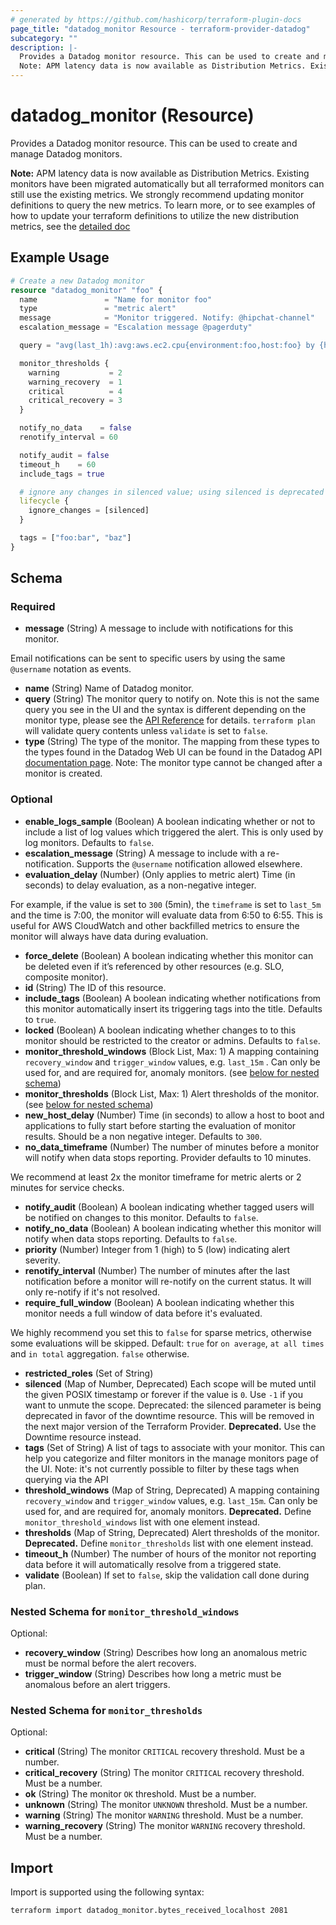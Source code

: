 ```yaml
---
# generated by https://github.com/hashicorp/terraform-plugin-docs
page_title: "datadog_monitor Resource - terraform-provider-datadog"
subcategory: ""
description: |-
  Provides a Datadog monitor resource. This can be used to create and manage Datadog monitors.
  Note: APM latency data is now available as Distribution Metrics. Existing monitors have been migrated automatically but all terraformed monitors can still use the existing metrics. We strongly recommend updating monitor definitions to query the new metrics. To learn more, or to see examples of how to update your terraform definitions to utilize the new distribution metrics, see the detailed doc https://docs.datadoghq.com/tracing/guide/ddsketch_trace_metrics/
---
```


# datadog_monitor (Resource)

Provides a Datadog monitor resource. This can be used to create and manage Datadog monitors.

**Note:** APM latency data is now available as Distribution Metrics. Existing monitors have been migrated automatically but all terraformed monitors can still use the existing metrics. We strongly recommend updating monitor definitions to query the new metrics. To learn more, or to see examples of how to update your terraform definitions to utilize the new distribution metrics, see the [detailed doc](https://docs.datadoghq.com/tracing/guide/ddsketch_trace_metrics/)

## Example Usage

```terraform
# Create a new Datadog monitor
resource "datadog_monitor" "foo" {
  name               = "Name for monitor foo"
  type               = "metric alert"
  message            = "Monitor triggered. Notify: @hipchat-channel"
  escalation_message = "Escalation message @pagerduty"

  query = "avg(last_1h):avg:aws.ec2.cpu{environment:foo,host:foo} by {host} > 4"

  monitor_thresholds {
    warning           = 2
    warning_recovery  = 1
    critical          = 4
    critical_recovery = 3
  }

  notify_no_data    = false
  renotify_interval = 60

  notify_audit = false
  timeout_h    = 60
  include_tags = true

  # ignore any changes in silenced value; using silenced is deprecated in favor of downtimes
  lifecycle {
    ignore_changes = [silenced]
  }

  tags = ["foo:bar", "baz"]
}
```

<!-- schema generated by tfplugindocs -->
## Schema

### Required

- **message** (String) A message to include with notifications for this monitor.

Email notifications can be sent to specific users by using the same `@username` notation as events.
- **name** (String) Name of Datadog monitor.
- **query** (String) The monitor query to notify on. Note this is not the same query you see in the UI and the syntax is different depending on the monitor type, please see the [API Reference](https://docs.datadoghq.com/api/v1/monitors/#create-a-monitor) for details. `terraform plan` will validate query contents unless `validate` is set to `false`.
- **type** (String) The type of the monitor. The mapping from these types to the types found in the Datadog Web UI can be found in the Datadog API [documentation page](https://docs.datadoghq.com/api/v1/monitors/#create-a-monitor). Note: The monitor type cannot be changed after a monitor is created.

### Optional

- **enable_logs_sample** (Boolean) A boolean indicating whether or not to include a list of log values which triggered the alert. This is only used by log monitors. Defaults to `false`.
- **escalation_message** (String) A message to include with a re-notification. Supports the `@username` notification allowed elsewhere.
- **evaluation_delay** (Number) (Only applies to metric alert) Time (in seconds) to delay evaluation, as a non-negative integer.

For example, if the value is set to `300` (5min), the `timeframe` is set to `last_5m` and the time is 7:00, the monitor will evaluate data from 6:50 to 6:55. This is useful for AWS CloudWatch and other backfilled metrics to ensure the monitor will always have data during evaluation.
- **force_delete** (Boolean) A boolean indicating whether this monitor can be deleted even if it’s referenced by other resources (e.g. SLO, composite monitor).
- **id** (String) The ID of this resource.
- **include_tags** (Boolean) A boolean indicating whether notifications from this monitor automatically insert its triggering tags into the title. Defaults to `true`.
- **locked** (Boolean) A boolean indicating whether changes to to this monitor should be restricted to the creator or admins. Defaults to `false`.
- **monitor_threshold_windows** (Block List, Max: 1) A mapping containing `recovery_window` and `trigger_window` values, e.g. `last_15m` . Can only be used for, and are required for, anomaly monitors. (see [below for nested schema](#nestedblock--monitor_threshold_windows))
- **monitor_thresholds** (Block List, Max: 1) Alert thresholds of the monitor. (see [below for nested schema](#nestedblock--monitor_thresholds))
- **new_host_delay** (Number) Time (in seconds) to allow a host to boot and applications to fully start before starting the evaluation of monitor results. Should be a non negative integer. Defaults to `300`.
- **no_data_timeframe** (Number) The number of minutes before a monitor will notify when data stops reporting. Provider defaults to 10 minutes.

We recommend at least 2x the monitor timeframe for metric alerts or 2 minutes for service checks.
- **notify_audit** (Boolean) A boolean indicating whether tagged users will be notified on changes to this monitor. Defaults to `false`.
- **notify_no_data** (Boolean) A boolean indicating whether this monitor will notify when data stops reporting. Defaults to `false`.
- **priority** (Number) Integer from 1 (high) to 5 (low) indicating alert severity.
- **renotify_interval** (Number) The number of minutes after the last notification before a monitor will re-notify on the current status. It will only re-notify if it's not resolved.
- **require_full_window** (Boolean) A boolean indicating whether this monitor needs a full window of data before it's evaluated.

We highly recommend you set this to `false` for sparse metrics, otherwise some evaluations will be skipped. Default: `true` for `on average`, `at all times` and `in total` aggregation. `false` otherwise.
- **restricted_roles** (Set of String)
- **silenced** (Map of Number, Deprecated) Each scope will be muted until the given POSIX timestamp or forever if the value is `0`. Use `-1` if you want to unmute the scope. Deprecated: the silenced parameter is being deprecated in favor of the downtime resource. This will be removed in the next major version of the Terraform Provider. **Deprecated.** Use the Downtime resource instead.
- **tags** (Set of String) A list of tags to associate with your monitor. This can help you categorize and filter monitors in the manage monitors page of the UI. Note: it's not currently possible to filter by these tags when querying via the API
- **threshold_windows** (Map of String, Deprecated) A mapping containing `recovery_window` and `trigger_window` values, e.g. `last_15m`. Can only be used for, and are required for, anomaly monitors. **Deprecated.** Define `monitor_threshold_windows` list with one element instead.
- **thresholds** (Map of String, Deprecated) Alert thresholds of the monitor. **Deprecated.** Define `monitor_thresholds` list with one element instead.
- **timeout_h** (Number) The number of hours of the monitor not reporting data before it will automatically resolve from a triggered state.
- **validate** (Boolean) If set to `false`, skip the validation call done during plan.

<a id="nestedblock--monitor_threshold_windows"></a>
### Nested Schema for `monitor_threshold_windows`

Optional:

- **recovery_window** (String) Describes how long an anomalous metric must be normal before the alert recovers.
- **trigger_window** (String) Describes how long a metric must be anomalous before an alert triggers.


<a id="nestedblock--monitor_thresholds"></a>
### Nested Schema for `monitor_thresholds`

Optional:

- **critical** (String) The monitor `CRITICAL` recovery threshold. Must be a number.
- **critical_recovery** (String) The monitor `CRITICAL` recovery threshold. Must be a number.
- **ok** (String) The monitor `OK` threshold. Must be a number.
- **unknown** (String) The monitor `UNKNOWN` threshold. Must be a number.
- **warning** (String) The monitor `WARNING` threshold. Must be a number.
- **warning_recovery** (String) The monitor `WARNING` recovery threshold. Must be a number.

## Import

Import is supported using the following syntax:

```shell
terraform import datadog_monitor.bytes_received_localhost 2081
```
